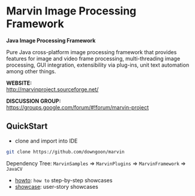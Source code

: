 # Marvin Image Processing Framework

**Java Image Processing Framework**

Pure Java cross-platform image processing framework that provides features for image and video frame processing, multi-threading image processing, GUI integration, extensibility via plug-ins, unit text automation among other things.

**WEBSITE:**<br/>
http://marvinproject.sourceforge.net/

**DISCUSSION GROUP:**<br/>
https://groups.google.com/forum/#!forum/marvin-project


## QuickStart

- clone and import into IDE

``` bash
git clone https://github.com/downgoon/marvin
```

Dependency Tree: ``MarvinSamples`` => ``MarvinPlugins`` => ``MarvinFramework`` => ``JavaCV``

- [howto](MarvinSamples/docs/howto.md): ``how to`` step-by-step showcases
- [showcase](MarvinSamples/docs/showcase.md): user-story showcases
